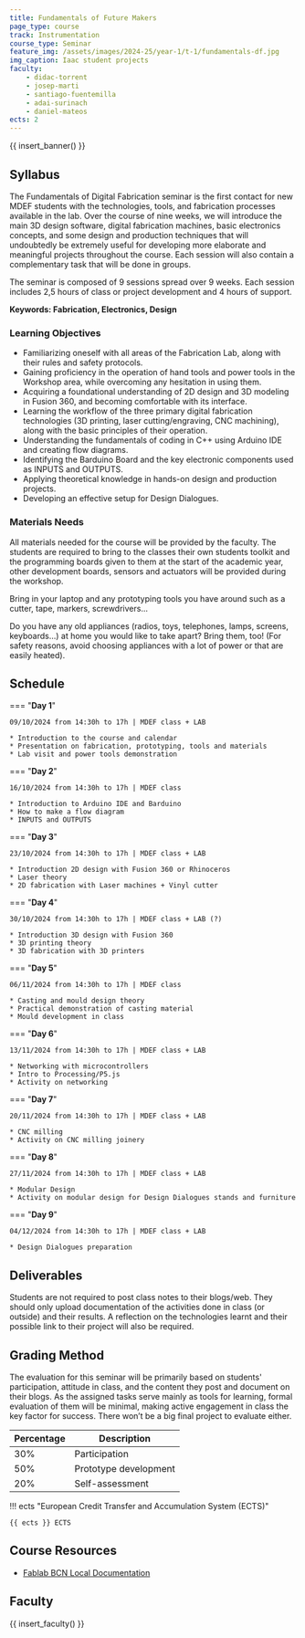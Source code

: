 ```yaml
---
title: Fundamentals of Future Makers
page_type: course
track: Instrumentation
course_type: Seminar
feature_img: /assets/images/2024-25/year-1/t-1/fundamentals-df.jpg
img_caption: Iaac student projects
faculty:
    - didac-torrent
    - josep-marti
    - santiago-fuentemilla
    - adai-surinach
    - daniel-mateos
ects: 2
---
```


{{ insert_banner() }}

## Syllabus

The Fundamentals of Digital Fabrication seminar is the first contact for new MDEF students with the technologies, tools, and fabrication processes available in the lab. Over the course of nine weeks, we will introduce the main 3D design software, digital fabrication machines, basic electronics concepts, and some design and production techniques that will undoubtedly be extremely useful for developing more elaborate and meaningful projects throughout the course. Each session will also contain a complementary task that will be done in groups.

The seminar is composed of 9 sessions spread over 9 weeks. Each session includes 2,5 hours of class or project development and 4 hours of support.

**Keywords: Fabrication, Electronics, Design**

### Learning Objectives

- Familiarizing oneself with all areas of the Fabrication Lab, along with their rules and safety protocols.
- Gaining proficiency in the operation of hand tools and power tools in the Workshop area, while overcoming any hesitation in using them.
- Acquiring a foundational understanding of 2D design and 3D modeling in Fusion 360, and becoming comfortable with its interface.
- Learning the workflow of the three primary digital fabrication technologies (3D printing, laser cutting/engraving, CNC machining), along with the basic principles of their operation.
- Understanding the fundamentals of coding in C++ using Arduino IDE and creating flow diagrams.
- Identifying the Barduino Board and the key electronic components used as INPUTS and OUTPUTS.
- Applying theoretical knowledge in hands-on design and production projects.
- Developing an effective setup for Design Dialogues.

### Materials Needs

All materials needed for the course will be provided by the faculty. The students are required to bring to the classes their own students toolkit and the programming boards given to them at the start of the academic year, other development boards, sensors and actuators will be provided during the workshop.

Bring in your laptop and any prototyping tools you have around such as a cutter, tape, markers, screwdrivers...

Do you have any old appliances (radios, toys, telephones, lamps, screens, keyboards...) at home you would like to take apart? Bring them, too! (For safety reasons, avoid choosing appliances with a lot of power or that are easily heated).

## Schedule

=== "**Day 1**"

    09/10/2024 from 14:30h to 17h | MDEF class + LAB

    * Introduction to the course and calendar
    * Presentation on fabrication, prototyping, tools and materials
    * Lab visit and power tools demonstration

=== "**Day 2**"

    16/10/2024 from 14:30h to 17h | MDEF class

    * Introduction to Arduino IDE and Barduino
    * How to make a flow diagram 
    * INPUTS and OUTPUTS

=== "**Day 3**"

    23/10/2024 from 14:30h to 17h | MDEF class + LAB

    * Introduction 2D design with Fusion 360 or Rhinoceros
    * Laser theory
    * 2D fabrication with Laser machines + Vinyl cutter

=== "**Day 4**"

    30/10/2024 from 14:30h to 17h | MDEF class + LAB (?)

    * Introduction 3D design with Fusion 360
    * 3D printing theory
    * 3D fabrication with 3D printers

=== "**Day 5**"

    06/11/2024 from 14:30h to 17h | MDEF class

    * Casting and mould design theory
    * Practical demonstration of casting material
    * Mould development in class

=== "**Day 6**"

    13/11/2024 from 14:30h to 17h | MDEF class + LAB

    * Networking with microcontrollers
    * Intro to Processing/P5.js
    * Activity on networking

=== "**Day 7**"

    20/11/2024 from 14:30h to 17h | MDEF class + LAB

    * CNC milling
    * Activity on CNC milling joinery

=== "**Day 8**"

    27/11/2024 from 14:30h to 17h | MDEF class + LAB

    * Modular Design 
    * Activity on modular design for Design Dialogues stands and furniture

=== "**Day 9**"

    04/12/2024 from 14:30h to 17h | MDEF class + LAB

    * Design Dialogues preparation


## Deliverables

Students are not required to post class notes to their blogs/web. They should only upload documentation of the activities done in class (or outside) and their results. A reflection on the technologies learnt and their possible link to their project will also be required.

## Grading Method

The evaluation for this seminar will be primarily based on students' participation, attitude in class, and the content they post and document on their blogs. As the assigned tasks serve mainly as tools for learning, formal evaluation of them will be minimal, making active engagement in class the key factor for success. There won’t be a big final project to evaluate either.


| Percentage  | Description                                     |
| ----------- | ------------------------------------            |
| 30%         | Participation                                   |
| 50%         | Prototype development                           |
| 20%         | Self-assessment                                 |

!!! ects "European Credit Transfer and Accumulation System (ECTS)"

    {{ ects }} ECTS

## Course Resources

- [Fablab BCN Local Documentation](https://fablabbcn-projects.gitlab.io/learning/educational-docs/fabacademy/course-info/what_is_it/) 

## Faculty

{{ insert_faculty() }}

